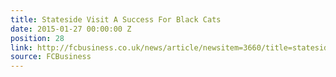 ```yaml
---
title: Stateside Visit A Success For Black Cats
date: 2015-01-27 00:00:00 Z
position: 28
link: http://fcbusiness.co.uk/news/article/newsitem=3660/title=stateside+visit+a+success+for+black+cats
source: FCBusiness
---
```



